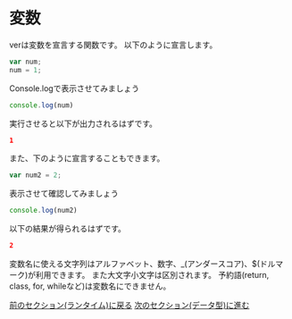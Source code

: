 # 変数

verは変数を宣言する関数です。
以下のように宣言します。

```js
var num;
num = 1;
```

Console.logで表示させてみましょう

```js
console.log(num)
```

実行させると以下が出力されるはずです。

```json
1
```

また、下のように宣言することもできます。

```js
var num2 = 2;
```

表示させて確認してみましょう

```js
console.log(num2)
```

以下の結果が得られるはずです。

```json
2
```

変数名に使える文字列はアルファベット、数字、_(アンダースコア)、$(ドルマーク)が利用できます。
また大文字小文字は区別されます。
予約語(return, class, for, whileなど)は変数名にできません。

[前のセクション(ランタイム)に戻る](./1-runtime.md)
[次のセクション(データ型)に進む](./3-data-by-type.md)
